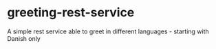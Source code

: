 # greeting-rest-service
A simple rest service able to greet in different languages - starting with Danish only

